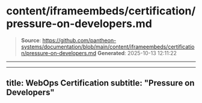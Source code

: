 # content/iframeembeds/certification/pressure-on-developers.md

> **Source**: https://github.com/pantheon-systems/documentation/blob/main/content/iframeembeds/certification/pressure-on-developers.md
> **Generated**: 2025-10-13 12:11:22

---

---
title: WebOps Certification
subtitle: "Pressure on Developers"
---

<Partial file="certification-guide/pressure-on-developers.md" />
